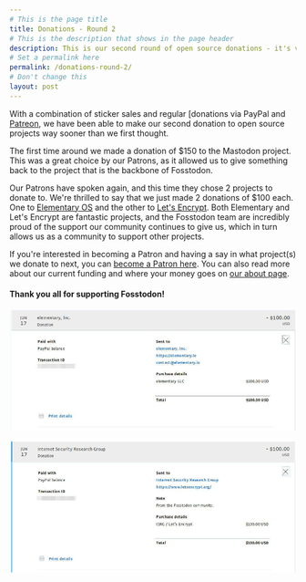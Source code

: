 ```yaml
---
# This is the page title
title: Donations - Round 2
# This is the description that shows in the page header
description: This is our second round of open source donations - it's very exciting!
# Set a permalink here
permalink: /donations-round-2/
# Don't change this
layout: post
---
```


With a combination of sticker sales and regular [donations via PayPal and [Patreon](/support-us), we have been able to make our second donation to open source projects way sooner than we first thought.<!--more-->

The first time around we made a donation of $150 to the Mastodon project. This was a great choice by our Patrons, as it allowed us to give something back to the project that is the backbone of Fosstodon.

Our Patrons have spoken again, and this time they chose 2 projects to donate to. We're thrilled to say that we just made 2 donations of $100 each. One to [Elementary OS](https://elementary.io/) and the other to [Let's Encrypt](https://letsencrypt.org). Both Elementary and Let's Encrypt are fantastic projects, and the Fosstodon team are incredibly proud of the support our community continues to give us, which in turn allows us as a community to support other projects.

If you're interested in becoming a Patron and having a say in what project(s) we donate to next, you can [become a Patron here](https://patreon.com/fosstodon). You can also read more about our current funding and where your money goes on [our about page](/about).

#### Thank you all for supporting Fosstodon!

![Elementary donation](/assets/images/elementary-donation.jpeg)

![Let's Encrypt donation](/assets/images/lets-encrypt-donation.jpeg)
